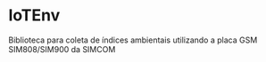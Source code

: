 # IoTEnv
Biblioteca para coleta de índices ambientais utilizando a placa GSM SIM808/SIM900 da SIMCOM
